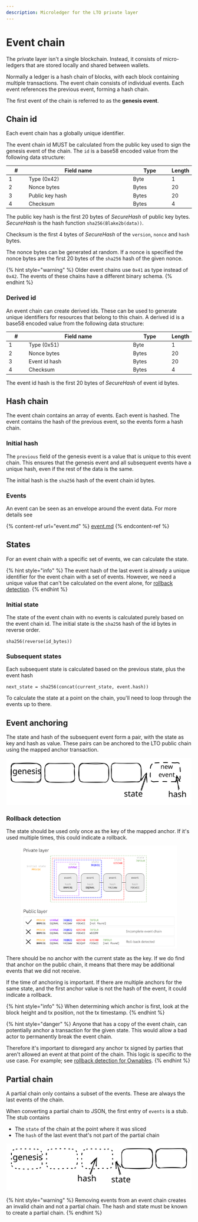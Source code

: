 ```yaml
---
description: Microledger for the LTO private layer
---
```


# Event chain

The private layer isn't a single blockchain. Instead, it consists of micro-ledgers that are stored locally and shared between wallets.

Normally a ledger is a hash chain of blocks, with each block containing multiple transactions. The event chain consists of individual events. Each event references the previous event, forming a hash chain.&#x20;

The first event of the chain is referred to as the **genesis event**.

## Chain id

Each event chain has a globally unique identifier.

The event chain id MUST be calculated from the public key used to sign the genesis event of the chain. The `id` is a base58 encoded value from the following data structure:

<table><thead><tr><th width="63">#</th><th width="414">Field name</th><th width="130">Type</th><th>Length</th></tr></thead><tbody><tr><td>1</td><td>Type (0x42)</td><td>Byte</td><td>1</td></tr><tr><td>2</td><td>Nonce bytes</td><td>Bytes</td><td>20</td></tr><tr><td>3</td><td>Public key hash</td><td>Bytes</td><td>20</td></tr><tr><td>4</td><td>Checksum</td><td>Bytes</td><td>4</td></tr></tbody></table>

The public key hash is the first 20 bytes of _SecureHash_ of public key bytes. _SecureHash_ is the hash function `sha256(Blake2b(data))`.

Checksum is the first 4 bytes of _SecureHash_ of the `version`, `nonce` and `hash` bytes.

The nonce bytes can be generated at random. If a nonce is specified the nonce bytes are the first 20 bytes of the `sha256` hash of the given nonce.

{% hint style="warning" %}
Older event chains use `0x41` as type instead of `0x42`. The events of these chains have a different binary schema.
{% endhint %}

### Derived id

An event chain can create derived ids. These can be used to generate unique identifiers for resources that belong to this chain. A derived id is a base58 encoded value from the following data structure:

<table><thead><tr><th width="63">#</th><th width="414">Field name</th><th width="130">Type</th><th>Length</th></tr></thead><tbody><tr><td>1</td><td>Type (0x51)</td><td>Byte</td><td>1</td></tr><tr><td>2</td><td>Nonce bytes</td><td>Bytes</td><td>20</td></tr><tr><td>3</td><td>Event id hash</td><td>Bytes</td><td>20</td></tr><tr><td>4</td><td>Checksum</td><td>Bytes</td><td>4</td></tr></tbody></table>

The event id hash is the first 20 bytes of _SecureHash_ of event id bytes.

## Hash chain

The event chain contains an array of events. Each event is hashed. The event contains the hash of the previous event, so the events form a hash chain.

### Initial hash

The `previous` field of the genesis event is a value that is unique to this event chain. This ensures that the genesis event and all subsequent events have a unique hash, even if the rest of the data is the same.

The initial hash is the `sha256` hash of the event chain id bytes.

### Events

An event can be seen as an envelope around the event data. For more details see

{% content-ref url="event.md" %}
[event.md](event.md)
{% endcontent-ref %}

## States

For an event chain with a specific set of events, we can calculate the state.

{% hint style="info" %}
The event hash of the last event is already a unique identifier for the event chain with a set of events. However, we need a unique value that can't be calculated on the event alone, for [rollback detection](./#rollback-detection).
{% endhint %}

### Initial state

The state of the event chain with no events is calculated purely based on the event chain id. The initial state is the `sha256` hash of the id bytes in reverse order.

```
sha256(reverse(id_bytes))
```

### Subsequent states

Each subsequent state is calculated based on the previous state, plus the event hash

```
next_state = sha256(concat(current_state, event.hash))
```

To calculate the state at a point on the chain, you'll need to loop through the events up to there.

## Event anchoring

The state and hash of the subsequent event form a pair, with the state as key and hash as value. These pairs can be anchored to the LTO public chain using the mapped anchor transaction.

<img src="../../../.gitbook/assets/file.excalidraw (2).svg" alt="" class="gitbook-drawing">

### Rollback detection

The state should be used only once as the key of the mapped anchor. If it's used multiple times, this could indicate a rollback.

<figure><img src="../../../.gitbook/assets/Event chain anchoring Titanium (1).png" alt=""><figcaption></figcaption></figure>

There should be no anchor with the current state as the key. If we do find that anchor on the public chain, it means that there may be additional events that we did not receive.

If the time of anchoring is important. If there are multiple anchors for the same state, and the first anchor value is not the hash of the event, it could indicate a rollback.

{% hint style="info" %}
When determining which anchor is first, look at the block height and tx position, not the tx timestamp.
{% endhint %}

{% hint style="danger" %}
Anyone that has a copy of the event chain, can potentially anchor a transaction for the given state. This would allow a bad actor to permanently break the event chain.

Therefore it's important to disregard any anchor tx signed by parties that aren't allowed an event at that point of the chain. This logic is specific to the use case. For example; see [rollback detection for Ownables](broken-reference).
{% endhint %}

## Partial chain

A partial chain only contains a subset of the events. These are always the last events of the chain.

When converting a partial chain to JSON, the first entry of `events` is a stub. The stub contains

* The `state` of the chain at the point where it was sliced
* The `hash` of the last event that's not part of the partial chain

<img src="../../../.gitbook/assets/file.excalidraw.svg" alt="" class="gitbook-drawing">

{% hint style="warning" %}
Removing events from an event chain creates an invalid chain and not a partial chain. The hash and state must be known to create a partial chain.
{% endhint %}
